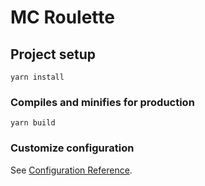 # MC Roulette

## Project setup
```
yarn install
```

### Compiles and minifies for production
```
yarn build
```

### Customize configuration
See [Configuration Reference](https://cli.vuejs.org/config/).
